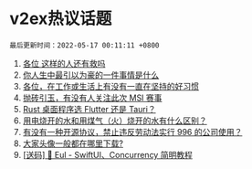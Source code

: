 # v2ex热议话题

`最后更新时间：2022-05-17 00:11:11 +0800`

1. [各位 这样的人还有救吗](https://www.v2ex.com/t/853076)
1. [你人生中最引以为豪的一件事情是什么](https://www.v2ex.com/t/853130)
1. [各位，在工作或生活上有没有一直在坚持的好习惯](https://www.v2ex.com/t/853078)
1. [抛砖引玉，有没有人关注此次 MSI 赛事](https://www.v2ex.com/t/853071)
1. [Rust 桌面程序选 Flutter 还是 Tauri？](https://www.v2ex.com/t/853174)
1. [用电烧开的水和用煤气（火）烧开的水有什么区别？](https://www.v2ex.com/t/853079)
1. [有没有一种开源协议，禁止违反劳动法实行 996 的公司使用？](https://www.v2ex.com/t/853054)
1. [大家头像一般都在哪里下载?](https://www.v2ex.com/t/853148)
1. [[送码] 🎉 Eul - SwiftUI、Concurrency 简明教程](https://www.v2ex.com/t/853068)

